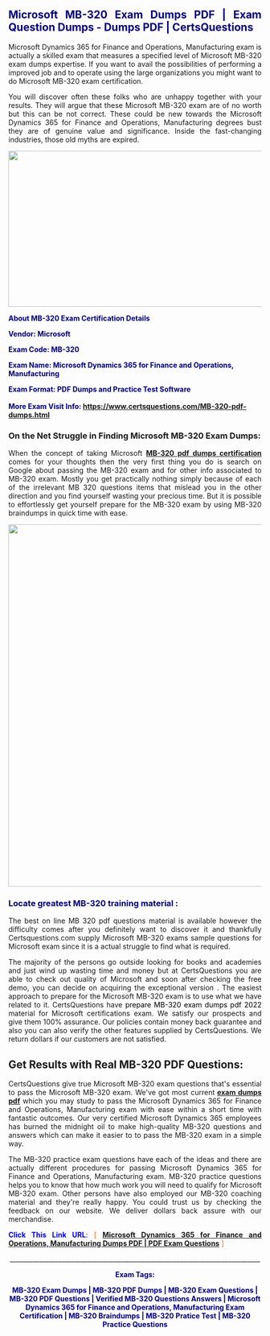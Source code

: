 <h2 style="text-align: justify;"><span style="color: #000080;">Microsoft MB-320 Exam Dumps PDF | Exam Question Dumps - Dumps PDF | CertsQuestions</span></h2>
<p style="text-align: justify;">Microsoft Dynamics 365 for Finance and Operations, Manufacturing exam is actually a skilled exam that measures a specified level of Microsoft  MB-320 exam dumps expertise. If you want to avail the possibilities of performing a improved job and to operate using the large organizations you might want to do Microsoft MB-320 exam certification.</p>
<p style="text-align: justify;">You will discover often these folks who are unhappy together with your results. They will argue that these Microsoft  MB-320 exam are of no worth but this can be not correct. These could be new towards the Microsoft Dynamics 365 for Finance and Operations, Manufacturing degrees bust they are of genuine value and significance. Inside the fast-changing industries, those old myths are expired.</p>
<p><img style="display: block; margin-left: auto; margin-right: auto;" src="https://i.imgur.com/eaP4ae9.png" width="840" height="310" /></p>
<p><span style="color: #000080;"><strong>About MB-320 Exam Certification Details</strong></span></p>
<p><span style="color: #000080;"><strong>Vendor: Microsoft<br /></strong></span></p>
<p><span style="color: #000080;"><strong>Exam Code: MB-320</strong></span></p>
<p><span style="color: #000080;"><strong>Exam Name: Microsoft Dynamics 365 for Finance and Operations, Manufacturing</strong></span></p>
<p><span style="color: #000080;"><strong>Exam Format: PDF Dumps and Practice Test Software<br /><br />More Exam Visit Info: <span style="color: #ff6600;"><a href="https://www.certsquestions.com/MB-320-pdf-dumps.html">https://www.certsquestions.com/MB-320-pdf-dumps.html</a></span></strong></span></p>
<h3>On the Net Struggle in Finding Microsoft MB-320 Exam Dumps:</h3>
<p style="text-align: justify;">When the concept of taking Microsoft <a href="https://www.certsquestions.com/MB-320-pdf-dumps.html"><strong> MB-320 pdf dumps certification</strong></a> comes for your thoughts then the very first thing you do is search on Google about passing the MB-320 exam and for other info associated to MB-320 exam. Mostly you get practically nothing simply because of each of the irrelevant MB 320 questions items that mislead you in the other direction and you find yourself wasting your precious time. But it is possible to effortlessly get yourself prepare for the MB-320 exam by using MB-320 braindumps in quick time with ease.</p>
<p><a href="https://www.certsquestions.com/MB-320-pdf-dumps.html"><img style="display: block; margin-left: auto; margin-right: auto;" src="https://i.imgur.com/pxhoKQ2.png" width="720" /></a></p>
<h3><span style="color: #000080;">Locate greatest  MB-320 training material :</span></h3>
<p style="text-align: justify;">The best on line MB 320 pdf questions material is available however the difficulty comes after you definitely want to discover it and thankfully Certsquestions.com supply Microsoft MB-320 exams sample questions for Microsoft  exam since it is a actual struggle to find what is required.</p>
<p style="text-align: justify;">The majority of the persons go outside looking for books and academies and just wind up wasting time and money but at CertsQuestions you are able to check out quality of Microsoft  and soon after checking the free demo, you can decide on acquiring the exceptional version . The easiest approach to prepare for the Microsoft MB-320 exam is to use what we have related to it. CertsQuestions have <span style="color: #000000;">prepare MB-320 exam dumps pdf 2022</span> material for Microsoft certifications exam. We satisfy our prospects and give them 100% assurance. Our policies contain money back guarantee and also you can also verify the other features supplied by CertsQuestions. We return dollars if our customers are not satisfied.</p>
<h2>Get Results with Real MB-320 PDF Questions:</h2>
<p style="text-align: justify;">CertsQuestions give true Microsoft MB-320 exam questions that's essential to pass the Microsoft  MB-320 exam. We've got most current<strong>&nbsp;<a href="https://www.certsquestions.com/">exam dumps pdf</a></strong>&nbsp;which you may study to pass the Microsoft Dynamics 365 for Finance and Operations, Manufacturing exam with ease within a short time with fantastic outcomes. Our very certified Microsoft Dynamics 365 employees has burned the midnight oil to make high-quality MB-320 questions and answers which can make it easier to to pass the MB-320 exam in a simple way.</p>
<p style="text-align: justify;">The MB-320 practice exam questions have each of the ideas and there are actually different procedures for passing Microsoft Dynamics 365 for Finance and Operations, Manufacturing exam. MB-320 practice questions helps you to know that how much work you will need to qualify for Microsoft  MB-320 exam. Other persons have also employed our MB-320 coaching material and they're really happy. You could trust us by checking the feedback on our website. We deliver dollars back assure with our merchandise.</p>
<p style="text-align: justify;"><span style="color: #0000ff;"><strong>Click This Link URL</strong>:</span> <span style="color: #ff6600;">[ <strong><a href="https://www.certsquestions.com/microsoft-dynamics-365-certification.html">Microsoft Dynamics 365 for Finance and Operations, Manufacturing Dumps PDF | PDF Exam Questions</a></strong> ]</span></p>
<p style="text-align: center;">______________________________________________________________________________</p>
<p style="text-align: center;"><span style="color: #000080;"><strong>Exam Tags:</strong></span></p>
<p style="text-align: center;"><span style="color: #000080;"><strong>MB-320 Exam Dumps | MB-320 PDF Dumps | MB-320 Exam Questions | MB-320 PDF Questions | Verified MB-320 Questions Answers | Microsoft Dynamics 365 for Finance and Operations, Manufacturing Exam Certification | MB-320 Braindumps | MB-320 Pratice Test | MB-320 Practice Questions</strong></span></p>
